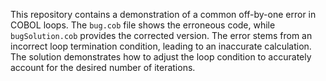 This repository contains a demonstration of a common off-by-one error in COBOL loops. The `bug.cob` file shows the erroneous code, while `bugSolution.cob` provides the corrected version.  The error stems from an incorrect loop termination condition, leading to an inaccurate calculation. The solution demonstrates how to adjust the loop condition to accurately account for the desired number of iterations.